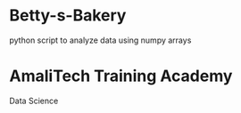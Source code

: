 # Betty-s-Bakery
python script to analyze data using numpy arrays
# AmaliTech Training Academy
Data Science
